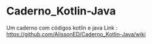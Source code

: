 # Caderno_Kotlin-Java
Um caderno com códigos kotlin e java
Link : https://github.com/AlissonED/Caderno_Kotlin-Java/wiki
